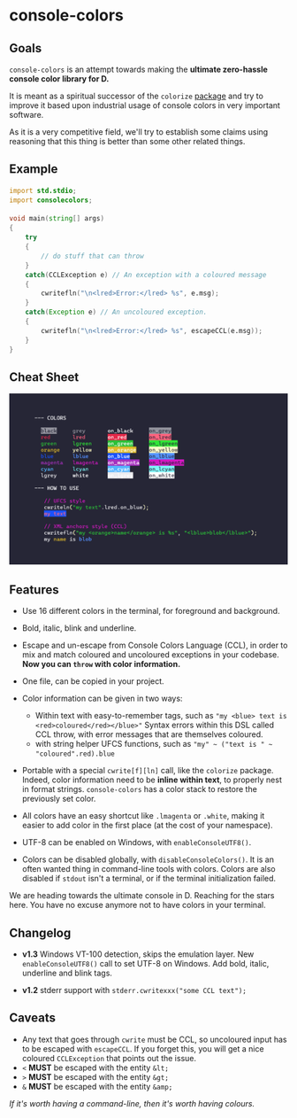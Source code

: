 # console-colors

## Goals

`console-colors` is an attempt towards making the **ultimate zero-hassle console color library for D.**

It is meant as a spiritual successor of the `colorize` [package](https://github.com/yamadapc/d-colorize) and try to improve it based upon industrial usage of console colors in very important software.

As it is a very competitive field, we'll try to establish some claims using reasoning that this thing is better than some other related things.

## Example

```d
import std.stdio;
import consolecolors;

void main(string[] args)
{
    try
    {
        // do stuff that can throw
    }
    catch(CCLException e) // An exception with a coloured message
    {
        cwritefln("\n<lred>Error:</lred> %s", e.msg);
    }
    catch(Exception e) // An uncoloured exception.
    {
        cwritefln("\n<lred>Error:</lred> %s", escapeCCL(e.msg));
    }
}
```

## Cheat Sheet

![console-colors cheat sheet](cheat-sheet.png)


## Features

- Use 16 different colors in the terminal, for foreground and background.

- Bold, italic, blink and underline.

- Escape and un-escape from Console Colors Language (CCL), in order to mix and match coloured and uncoloured exceptions in your codebase.
  **Now you can `throw` with color information.**

- One file, can be copied in your project.

- Color information can be given in two ways:
   - Within text with easy-to-remember tags, such as `"my <blue> text is <red>coloured</red></blue>"`
     Syntax errors within this DSL called CCL throw, with error messages that are themselves coloured.
   - with string helper UFCS functions, such as `"my" ~ ("text is " ~ "coloured".red).blue`

- Portable with a special `cwrite[f][ln]` call, like the `colorize` package.
  Indeed, color information need to be **inline within text**, to properly nest in format strings.
  `console-colors` has a color stack to restore the previously set color.

- All colors have an easy shortcut like `.lmagenta` or `.white`, making it easier to add color in the first place (at the cost of your namespace).

- UTF-8 can be enabled on Windows, with `enableConsoleUTF8()`.

- Colors can be disabled globally, with `disableConsoleColors()`.
  It is an often wanted thing in command-line tools with colors.
  Colors are also disabled if `stdout` isn't a terminal, or if the terminal initialization failed.

We are heading towards the ultimate console in D. Reaching for the stars here.
You have no excuse anymore not to have colors in your terminal.

## Changelog

- **v1.3** Windows VT-100 detection, skips the emulation layer. New `enableConsoleUTF8()` call to set UTF-8 on Windows. Add bold, italic, underline and blink tags.

- **v1.2** stderr support with `stderr.cwritexxx("some CCL text");`

## Caveats

  - Any text that goes through `cwrite` must be CCL, so uncoloured input has to be escaped with `escapeCCL`. If you forget this, you will get a nice coloured `CCLException` that points out the issue.
  - `<` **MUST** be escaped with the entity `&lt;`
  - `>` **MUST** be escaped with the entity `&gt;`
  - `&` **MUST** be escaped with the entity `&amp;`

_If it's worth having a command-line, then it's worth having colours._
